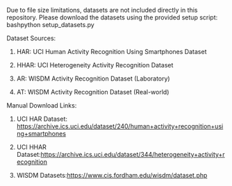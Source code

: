 Due to file size limitations, datasets are not included directly in this repository. Please download the datasets using the provided setup script:
bashpython setup_datasets.py

Dataset Sources:

1. HAR: UCI Human Activity Recognition Using Smartphones Dataset

2. HHAR: UCI Heterogeneity Activity Recognition Dataset
   
3. AR: WISDM Activity Recognition Dataset (Laboratory)
   
4. AT: WISDM Activity Recognition Dataset (Real-world)


Manual Download Links:

1. UCI HAR Dataset: https://archive.ics.uci.edu/dataset/240/human+activity+recognition+using+smartphones

2. UCI HHAR Dataset:https://archive.ics.uci.edu/dataset/344/heterogeneity+activity+recognition

3. WISDM Datasets:https://www.cis.fordham.edu/wisdm/dataset.php
